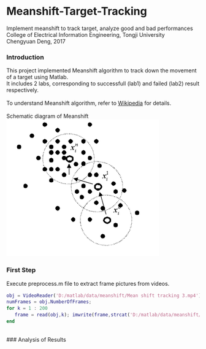 # Meanshift-Target-Tracking
  Implement meanshift to track target, analyze good and bad performances  
  College of Electrical Information Engineering, Tongji University  
  Chengyuan Deng, 2017  

  ### Introduction
  This project implemented Meanshift algorithm to track down the movement of a target using Matlab.  
  It includes 2 labs, corresponding to successfull (lab1) and failed (lab2) result respectively.  
  <br />
  To understand Meanshift algorithm, refer to [Wikipedia](https://en.wikipedia.org/wiki/Mean_shift) for details.   
  <br />
  Schematic diagram of Meanshift
  <br />
  ![meanshift](https://raw.githubusercontent.com/DrvoiDcy7/Meanshift-Target-Tracking/master/img/fig1.jpg)
  <br />
  ### First Step  
  Execute preprocess.m file to extract frame pictures from videos.  
  ```matlab
obj = VideoReader('D:/matlab/data/meanshift/Mean shift tracking 3.mp4');
numFrames = obj.NumberOfFrames;
for k = 1 : 200     
     frame = read(obj,k); imwrite(frame,strcat('D:/matlab/data/meanshift/img',num2str(k),'.jpg'),'jpg');
end
  ```
  <br />
  ### Analysis of Results
